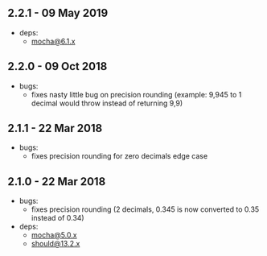 ## 2.2.1 - 09 May 2019

- deps:
  - mocha@6.1.x

## 2.2.0 - 09 Oct 2018

- bugs:
  - fixes nasty little bug on precision rounding (example: 9,945 to 1 decimal would throw instead of returning 9,9)

## 2.1.1 - 22 Mar 2018

- bugs:
  - fixes precision rounding for zero decimals edge case

## 2.1.0 - 22 Mar 2018

- bugs:
	- fixes precision rounding (2 decimals, 0.345 is now converted to 0.35 instead of 0.34)
- deps:
	- mocha@5.0.x
	- should@13.2.x
